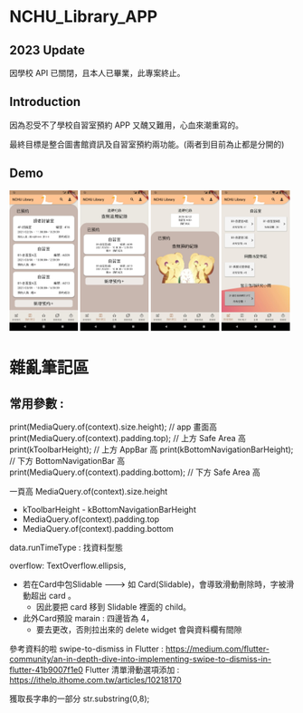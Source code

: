 # NCHU_Library_APP

## 2023 Update

因學校 API 已關閉，且本人已畢業，此專案終止。

## Introduction

因為忍受不了學校自習室預約 APP 又醜又難用，心血來潮重寫的。

最終目標是整合圖書館資訊及自習室預約兩功能。(兩者到目前為止都是分開的)


## Demo


<p float="left">
<img src="./demoPic/0.png"  width="24%">
<img src="./demoPic/1.png"  width="24%">
<img src="./demoPic/2.png"  width="24%">
<img src="./demoPic/3.png"  width="24%">
</p>



# 雜亂筆記區
## 常用參數 : 
print(MediaQuery.of(context).size.height);      // app 畫面高
print(MediaQuery.of(context).padding.top);      // 上方 Safe Area 高
print(kToolbarHeight);                          // 上方 AppBar 高
print(kBottomNavigationBarHeight);              // 下方 BottomNavigationBar 高
print(MediaQuery.of(context).padding.bottom);   // 下方 Safe Area 高

一頁高
MediaQuery.of(context).size.height
- kToolbarHeight - kBottomNavigationBarHeight
- MediaQuery.of(context).padding.top
- MediaQuery.of(context).padding.bottom


data.runTimeType : 找資料型態

overflow: TextOverflow.ellipsis,

* 若在Card中包Slidable ---> 如 Card(Slidable)，會導致滑動刪除時，字被滑動超出 card 。
    * 因此要把 card 移到 Slidable 裡面的 child。
* 此外Card預設 marain : 四邊皆為 4，
    * 要去更改，否則拉出來的 delete widget 會與資料欄有間隙
    
參考資料的啦
swipe-to-dismiss in Flutter : 
https://medium.com/flutter-community/an-in-depth-dive-into-implementing-swipe-to-dismiss-in-flutter-41b9007f1e0
Flutter 清單滑動選項添加 : 
https://ithelp.ithome.com.tw/articles/10218170

獲取長字串的一部分
str.substring(0,8); 


<!--
測試API範例格式
final String host = 'http://140.120.80.35/APPAPI/GetDemeritList.aspx?sid=1efc3c997d5dcf978a8a&authid=9a1fd4&restype=json';
List datas;
getData() async{
await http.get(host).then((response){
  datas = jsonDecode(response.body);
});
print(datas);
}

2021/02/23
sid 
4686c4ed451ed065043f
authid 
ff5962
-->